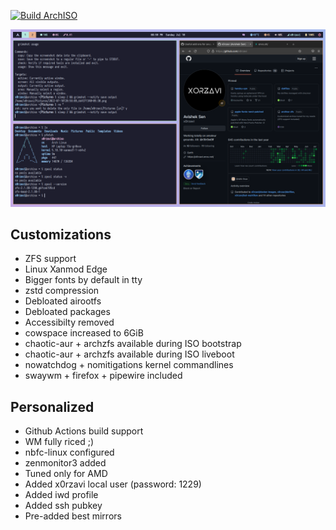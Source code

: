 [![Build ArchISO](https://github.com/x0rzavi/archiso-zfs/actions/workflows/archiso.yml/badge.svg)](https://github.com/x0rzavi/archiso-zfs/actions/workflows/archiso.yml)

<p align="center">
  <img src="assets/preview.png" width="1000">
</p>

## Customizations
- ZFS support
- Linux Xanmod Edge
- Bigger fonts by default in tty
- zstd compression
- Debloated airootfs
- Debloated packages
- Accessibilty removed
- cowspace increased to 6GiB
- chaotic-aur + archzfs available during ISO bootstrap
- chaotic-aur + archzfs available during ISO liveboot
- nowatchdog + nomitigations kernel commandlines
- swaywm + firefox + pipewire included

## Personalized
- Github Actions build support
- WM fully riced ;)
- nbfc-linux configured
- zenmonitor3 added
- Tuned only for AMD
- Added x0rzavi local user (password: 1229)
- Added iwd profile
- Added ssh pubkey
- Pre-added best mirrors
